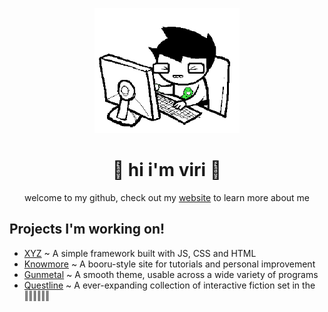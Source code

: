 <p align="center"><img src="https://github.com/v1r1/imgs-with-transparent-backgrounds/blob/master/games/gifs/john_typing.gif?raw=true" height="200"></p>
<h1 align="center">💚 hi i'm viri 💚</h1>

<p align="center">welcome to my github, check out my <a href="https://viri.space">website</a> to learn more about me</p>

<h2>Projects I'm working on!</h2>
<ul>
  <li><a href="https://github.com/vaynwork/XYZ">XYZ</a> ~ A simple framework built with JS, CSS and HTML</li>
  <li><a href="https://github.com/vaynwork/knowmore">Knowmore</a> ~ A booru-style site for tutorials and personal improvement</li>
  <li><a href="https://github.com/vaynwork/gunmetal">Gunmetal</a> ~ A smooth theme, usable across a wide variety of programs</li>
  <li><a href="https://github.com/vaynwork/questline">Questline</a> ~ A ever-expanding collection of interactive fiction set in the ‖‖‖‖‖‖</li>
<ul>
